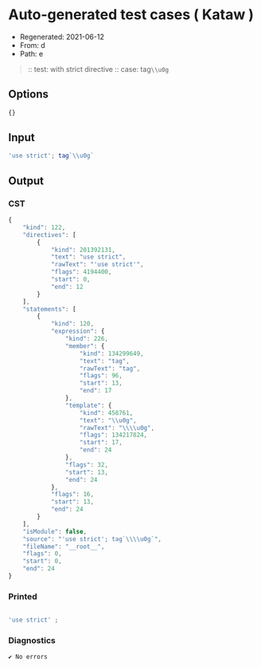 # Auto-generated test cases ( Kataw )
- Regenerated: 2021-06-12
- From: d
- Path: e
> :: test: with strict directive
> :: case: tag`\\u0g`
## Options

`````js
{}
`````
## Input

`````js
'use strict'; tag`\\u0g`
`````
## Output

### CST

```javascript
{
    "kind": 122,
    "directives": [
        {
            "kind": 201392131,
            "text": "use strict",
            "rawText": "'use strict'",
            "flags": 4194400,
            "start": 0,
            "end": 12
        }
    ],
    "statements": [
        {
            "kind": 120,
            "expression": {
                "kind": 226,
                "member": {
                    "kind": 134299649,
                    "text": "tag",
                    "rawText": "tag",
                    "flags": 96,
                    "start": 13,
                    "end": 17
                },
                "template": {
                    "kind": 458761,
                    "text": "\\u0g",
                    "rawText": "\\\\u0g",
                    "flags": 134217824,
                    "start": 17,
                    "end": 24
                },
                "flags": 32,
                "start": 13,
                "end": 24
            },
            "flags": 16,
            "start": 13,
            "end": 24
        }
    ],
    "isModule": false,
    "source": "'use strict'; tag`\\\\u0g`",
    "fileName": "__root__",
    "flags": 0,
    "start": 0,
    "end": 24
}
```

### Printed

```javascript

'use strict' ; 
```

### Diagnostics

```javascript
✔ No errors
```

